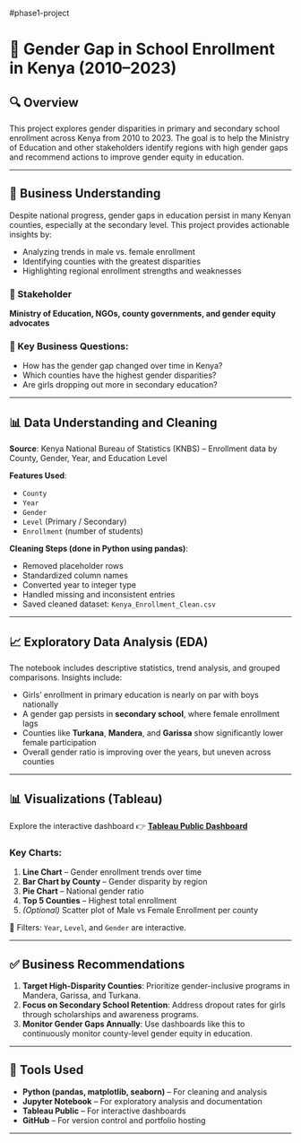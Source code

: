 #phase1-project
# 📘 Gender Gap in School Enrollment in Kenya (2010–2023)

## 🔍 Overview

This project explores gender disparities in primary and secondary school enrollment across Kenya from 2010 to 2023. The goal is to help the Ministry of Education and other stakeholders identify regions with high gender gaps and recommend actions to improve gender equity in education.

---

## 💼 Business Understanding

Despite national progress, gender gaps in education persist in many Kenyan counties, especially at the secondary level. This project provides actionable insights by:
- Analyzing trends in male vs. female enrollment
- Identifying counties with the greatest disparities
- Highlighting regional enrollment strengths and weaknesses

### 👤 Stakeholder
**Ministry of Education, NGOs, county governments, and gender equity advocates**

### 🧩 Key Business Questions:
- How has the gender gap changed over time in Kenya?
- Which counties have the highest gender disparities?
- Are girls dropping out more in secondary education?

---

## 📊 Data Understanding and Cleaning

**Source**: Kenya National Bureau of Statistics (KNBS) – Enrollment data by County, Gender, Year, and Education Level

**Features Used**:
- `County`
- `Year`
- `Gender`
- `Level` (Primary / Secondary)
- `Enrollment` (number of students)

**Cleaning Steps (done in Python using pandas)**:
- Removed placeholder rows
- Standardized column names
- Converted year to integer type
- Handled missing and inconsistent entries
- Saved cleaned dataset: `Kenya_Enrollment_Clean.csv`

---

## 📈 Exploratory Data Analysis (EDA)

The notebook includes descriptive statistics, trend analysis, and grouped comparisons. Insights include:

- Girls’ enrollment in primary education is nearly on par with boys nationally
- A gender gap persists in **secondary school**, where female enrollment lags
- Counties like **Turkana**, **Mandera**, and **Garissa** show significantly lower female participation
- Overall gender ratio is improving over the years, but uneven across counties

---

## 📊 Visualizations (Tableau)

Explore the interactive dashboard 👉 [**Tableau Public Dashboard**](https://public.tableau.com/app/profile/YOUR_LINK)

### Key Charts:
1. **Line Chart** – Gender enrollment trends over time
2. **Bar Chart by County** – Gender disparity by region
3. **Pie Chart** – National gender ratio
4. **Top 5 Counties** – Highest total enrollment
5. *(Optional)* Scatter plot of Male vs Female Enrollment per county

🧩 Filters: `Year`, `Level`, and `Gender` are interactive.

---

## ✅ Business Recommendations

1. **Target High-Disparity Counties**: Prioritize gender-inclusive programs in Mandera, Garissa, and Turkana.
2. **Focus on Secondary School Retention**: Address dropout rates for girls through scholarships and awareness programs.
3. **Monitor Gender Gaps Annually**: Use dashboards like this to continuously monitor county-level gender equity in education.

---

## 🧪 Tools Used
- **Python (pandas, matplotlib, seaborn)** – For cleaning and analysis
- **Jupyter Notebook** – For exploratory analysis and documentation
- **Tableau Public** – For interactive dashboards
- **GitHub** – For version control and portfolio hosting

---



